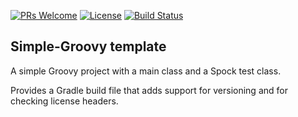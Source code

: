 [![PRs Welcome](https://img.shields.io/badge/PRs-welcome-brightgreen.svg?style=flat-square)](http://makeapullrequest.com)
[![License](https://img.shields.io/badge/License-Apache%202.0-blue.svg)](https://github.com/boothub-org/boothub-template-simple-groovy/blob/master/LICENSE)
[![Build Status](https://img.shields.io/travis/boothub-org/boothub-template-simple-groovy/master.svg?label=Build)](https://travis-ci.org/boothub-org/boothub-template-simple-groovy)
## Simple-Groovy template ##

A simple Groovy project with a main class and a Spock test class.

Provides a Gradle build file that adds support for versioning and for checking license headers.
